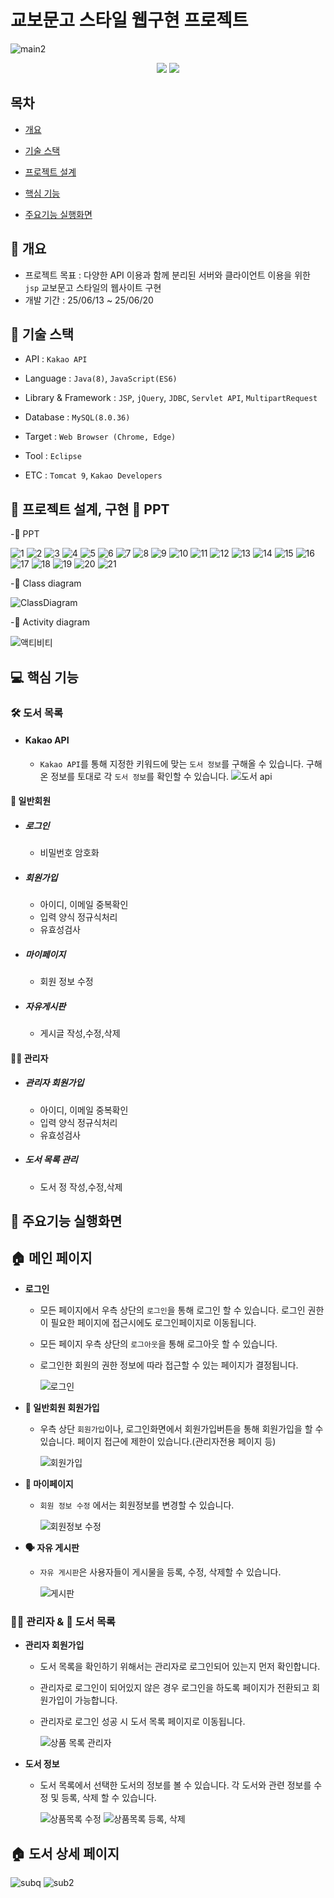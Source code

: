 # 교보문고 스타일 웹구현 프로젝트

![main2](https://github.com/user-attachments/assets/bd1ee02c-f256-4e33-9a6b-fae6395cb8a5)
<p align="center">
  <img src="https://github.com/user-attachments/assets/061f6332-1725-463b-b8ec-83aa213c4aaa">
  <img src="https://github.com/user-attachments/assets/17139746-967b-49de-b657-852d8459149f">
</p>


## 목차

- [개요](https://github.com/misosiruda/oh_my_car/blob/main/README.md#-%EA%B0%9C%EC%9A%94)

- [기술 스택](https://github.com/misosiruda/oh_my_car/blob/main/README.md#-%EA%B8%B0%EC%88%A0-%EC%8A%A4%ED%83%9D)

- [프로젝트 설계](https://github.com/misosiruda/oh_my_car/blob/main/README.md#-%ED%94%84%EB%A1%9C%EC%A0%9D%ED%8A%B8-%EC%84%A4%EA%B3%84-%EA%B5%AC%ED%98%84--ppt--erd-usecase)

- [핵심 기능](https://github.com/misosiruda/oh_my_car/blob/main/README.md#-%ED%95%B5%EC%8B%AC-%EA%B8%B0%EB%8A%A5)

- [주요기능 실행화면](https://github.com/misosiruda/oh_my_car/blob/main/README.md#-%EC%A3%BC%EC%9A%94%EA%B8%B0%EB%8A%A5-%EC%8B%A4%ED%96%89%ED%99%94%EB%A9%B4)


## 🚩 개요

- 프로젝트 목표 : 다양한 API 이용과 함께 분리된 서버와 클라이언트 이용을 위한 `jsp` 교보문고 스타일의 웹사이트 구현
- 개발 기간 : 25/06/13 ~ 25/06/20

## 🔧 기술 스택

- API : `Kakao API`
- Language : `Java(8)`, `JavaScript(ES6)`
- Library & Framework : `JSP`, `jQuery`, `JDBC`, `Servlet API`, `MultipartRequest`
- Database : `MySQL(8.0.36)`
- Target : `Web Browser (Chrome, Edge)`

- Tool : `Eclipse`
- ETC : `Tomcat 9`, `Kakao Developers`

## 👾 프로젝트 설계, 구현 📂 PPT

-📂 PPT

![1](https://github.com/user-attachments/assets/6a2dd671-451e-4adf-97ee-80a7c5d8ecbf) 
![2](https://github.com/user-attachments/assets/73d3a4ab-231c-4229-ab25-b1e36df9cd58)
![3](https://github.com/user-attachments/assets/5ef711bc-b076-45ef-a963-af0f1f702b38)
![4](https://github.com/user-attachments/assets/437dfbd1-78ac-480d-9544-99b9a369c777)
![5](https://github.com/user-attachments/assets/2b481f31-bb4f-45a0-a975-eecd0619a0b3)
![6](https://github.com/user-attachments/assets/5153fafc-9b94-4f4b-90c1-75c08fed4786)
![7](https://github.com/user-attachments/assets/7878a447-f511-4a91-8b24-f6e33baa085a)
![8](https://github.com/user-attachments/assets/3c50b1f0-9352-46c8-890a-9fdeaef0d4f4)
![9](https://github.com/user-attachments/assets/cb22e1c4-c0dd-468e-8676-daf9c66b4696)
![10](https://github.com/user-attachments/assets/344d9da5-133f-4cc3-94ea-43dc2eb2f32b)
![11](https://github.com/user-attachments/assets/87cab5ad-1f09-4797-a99c-6fb37512190c)
![12](https://github.com/user-attachments/assets/9f32666a-8298-4bd5-90f9-24e3148dc6ed)
![13](https://github.com/user-attachments/assets/b0705b5d-5679-4969-9cea-75d1ae337876)
![14](https://github.com/user-attachments/assets/1b9b0111-7f91-4757-bae2-7ca35afd0639)
![15](https://github.com/user-attachments/assets/37d52b1b-6101-4947-a50f-105f2e288b60)
![16](https://github.com/user-attachments/assets/64781aae-24a6-4b46-975e-072249eb3e0f)
![17](https://github.com/user-attachments/assets/2ec2f839-343f-4803-a7d0-fb7ee276869b)
![18](https://github.com/user-attachments/assets/0fc2eb8a-731a-4633-9cdb-cd111b4a9e84)
![19](https://github.com/user-attachments/assets/e1289a55-4481-4b77-a7ab-1f177ee5eaae)
![20](https://github.com/user-attachments/assets/3e153a7d-ccfb-4814-aea1-f3b272db5062)
![21](https://github.com/user-attachments/assets/2b33e4c3-44c5-419e-9a45-d172fc119151)


-📂 Class diagram

![ClassDiagram](https://github.com/user-attachments/assets/ed6eb25b-8da8-4b84-a4aa-1df24a32c604)

-📂 Activity diagram

![액티비티](https://github.com/user-attachments/assets/b15de466-1874-4bbb-a8c2-9269e10e4f35)



## 💻 핵심 기능

### 🛠️ 도서 목록

- #### Kakao API

  - `Kakao API`를 통해 지정한 키워드에 맞는  `도서 정보`를 구해올 수 있습니다.
    구해온 정보를 토대로 각 `도서 정보`를 확인할 수 있습니다.
    ![도서 api](https://github.com/user-attachments/assets/b8cd8332-d202-43fc-aacf-8d87d00aed1b)


#### 🙍 일반회원

- ##### 로그인

  - 비밀번호 암호화

- ##### 회원가입

  - 아이디, 이메일 중복확인
  - 입력 양식 정규식처리
  - 유효성검사

- ##### 마이페이지

  - 회원 정보 수정

- ##### 자유게시판

  - 게시글 작성,수정,삭제

#### 👷‍♂️ 관리자

- ##### 관리자 회원가입

  - 아이디, 이메일 중복확인
  - 입력 양식 정규식처리
  - 유효성검사

- ##### 도서 목록 관리

  - 도서 정 작성,수정,삭제

## 🎇 주요기능 실행화면

## **🏠 메인 페이지**

- **로그인**

  - 모든 페이지에서 우측 상단의 `로그인`을 통해 로그인 할 수 있습니다.
      로그인 권한이 필요한 페이지에 접근시에도 로그인페이지로 이동됩니다.
  - 모든 페이지 우측 상단의 `로그아웃`을 통해 로그아웃 할 수 있습니다.
  - 로그인한 회원의 권한 정보에 따라 접근할 수 있는 페이지가 결정됩니다.
    
    ![로그인](https://github.com/user-attachments/assets/3336bbbe-4be9-4374-a533-d7314343682c)


- **🙍 일반회원 회원가입**

  - 우측 상단 `회원가입`이나, 로그인화면에서 회원가입버튼을 통해 회원가입을 할 수 있습니다.
      페이지 접근에 제한이 있습니다.(관리자전용 페이지 등)

      ![회원가입](https://github.com/user-attachments/assets/2cab05fb-c3cd-47de-b937-b9ee5654c182)


- **📄 마이페이지**

  - `회원 정보 수정` 에서는 회원정보를 변경할 수 있습니다.

     ![회원정보 수정](https://github.com/user-attachments/assets/5e9bbb53-a0ad-4361-9c7f-06a81c6990f6)

- **🗣️ 자유 게시판**

  - `자유 게시판`은 사용자들이 게시물을 등록, 수정, 삭제할 수 있습니다.

     ![게시판](https://github.com/user-attachments/assets/3532064a-89d5-49ac-877f-a7784009fd29)


### **👷‍♂️ 관리자 & 🚐 도서 목록**

- **관리자 회원가입**
  - 도서 목록을 확인하기 위해서는 관리자로 로그인되어 있는지 먼저 확인합니다.
  - 관리자로 로그인이 되어있지 않은 경우 로그인을 하도록 페이지가 전환되고 회원가입이 가능합니다.
  - 관리자로 로그인 성공 시 도서 목록 페이지로 이동됩니다.
 
    ![상품 목록 관리자](https://github.com/user-attachments/assets/20d78d77-fc08-4118-8395-efb672123ac5)


- **도서 정보**

  - 도서 목록에서 선택한 도서의 정보를 볼 수 있습니다. 각 도서와 관련 정보를 수정 및 등록, 삭제 할 수 있습니다.

    ![상품목록 수정](https://github.com/user-attachments/assets/f70fa4ea-e26c-41d5-aab1-77ddff9978db)
    ![상품목록 등록, 삭제](https://github.com/user-attachments/assets/36ce8b34-2d3e-4d71-9ff8-806dc52c9fe4)


## **🏠 도서 상세 페이지**

![subq](https://github.com/user-attachments/assets/428d7ea8-b780-4e04-b274-1c46d80eea39)
![sub2](https://github.com/user-attachments/assets/0c5df734-c5d0-4959-be77-fd8c6b138216)

